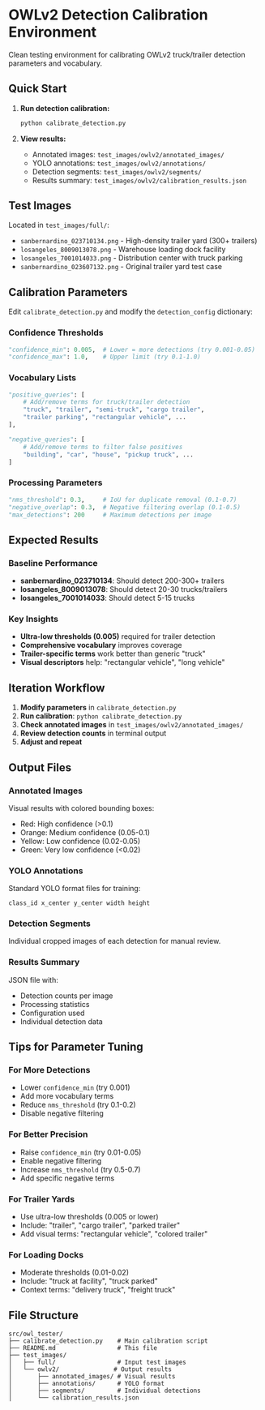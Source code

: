 # OWLv2 Detection Calibration Environment

Clean testing environment for calibrating OWLv2 truck/trailer detection parameters and vocabulary.

## Quick Start

1. **Run detection calibration:**
   ```bash
   python calibrate_detection.py
   ```

2. **View results:**
   - Annotated images: `test_images/owlv2/annotated_images/`
   - YOLO annotations: `test_images/owlv2/annotations/`  
   - Detection segments: `test_images/owlv2/segments/`
   - Results summary: `test_images/owlv2/calibration_results.json`

## Test Images

Located in `test_images/full/`:
- `sanbernardino_023710134.png` - High-density trailer yard (300+ trailers)
- `losangeles_8009013078.png` - Warehouse loading dock facility
- `losangeles_7001014033.png` - Distribution center with truck parking
- `sanbernardino_023607132.png` - Original trailer yard test case

## Calibration Parameters

Edit `calibrate_detection.py` and modify the `detection_config` dictionary:

### Confidence Thresholds
```python
"confidence_min": 0.005,  # Lower = more detections (try 0.001-0.05)
"confidence_max": 1.0,    # Upper limit (try 0.1-1.0)
```

### Vocabulary Lists
```python
"positive_queries": [
    # Add/remove terms for truck/trailer detection
    "truck", "trailer", "semi-truck", "cargo trailer",
    "trailer parking", "rectangular vehicle", ...
],

"negative_queries": [
    # Add/remove terms to filter false positives  
    "building", "car", "house", "pickup truck", ...
]
```

### Processing Parameters
```python
"nms_threshold": 0.3,     # IoU for duplicate removal (0.1-0.7)
"negative_overlap": 0.3,  # Negative filtering overlap (0.1-0.5)
"max_detections": 200     # Maximum detections per image
```

## Expected Results

### Baseline Performance
- **sanbernardino_023710134**: Should detect 200-300+ trailers
- **losangeles_8009013078**: Should detect 20-30 trucks/trailers
- **losangeles_7001014033**: Should detect 5-15 trucks

### Key Insights
- **Ultra-low thresholds (0.005)** required for trailer detection
- **Comprehensive vocabulary** improves coverage
- **Trailer-specific terms** work better than generic "truck"
- **Visual descriptors** help: "rectangular vehicle", "long vehicle"

## Iteration Workflow

1. **Modify parameters** in `calibrate_detection.py`
2. **Run calibration**: `python calibrate_detection.py`
3. **Check annotated images** in `test_images/owlv2/annotated_images/`
4. **Review detection counts** in terminal output
5. **Adjust and repeat**

## Output Files

### Annotated Images
Visual results with colored bounding boxes:
- Red: High confidence (>0.1)
- Orange: Medium confidence (0.05-0.1)  
- Yellow: Low confidence (0.02-0.05)
- Green: Very low confidence (<0.02)

### YOLO Annotations
Standard YOLO format files for training:
```
class_id x_center y_center width height
```

### Detection Segments
Individual cropped images of each detection for manual review.

### Results Summary
JSON file with:
- Detection counts per image
- Processing statistics
- Configuration used
- Individual detection data

## Tips for Parameter Tuning

### For More Detections
- Lower `confidence_min` (try 0.001)
- Add more vocabulary terms
- Reduce `nms_threshold` (try 0.1-0.2)
- Disable negative filtering

### For Better Precision  
- Raise `confidence_min` (try 0.01-0.05)
- Enable negative filtering
- Increase `nms_threshold` (try 0.5-0.7)
- Add specific negative terms

### For Trailer Yards
- Use ultra-low thresholds (0.005 or lower)
- Include: "trailer", "cargo trailer", "parked trailer"
- Add visual terms: "rectangular vehicle", "colored trailer"

### For Loading Docks
- Moderate thresholds (0.01-0.02)
- Include: "truck at facility", "truck parked"
- Context terms: "delivery truck", "freight truck"

## File Structure
```
src/owl_tester/
├── calibrate_detection.py    # Main calibration script
├── README.md                 # This file
├── test_images/
│   ├── full/                 # Input test images
│   └── owlv2/               # Output results
│       ├── annotated_images/ # Visual results
│       ├── annotations/      # YOLO format
│       ├── segments/         # Individual detections
│       └── calibration_results.json
```